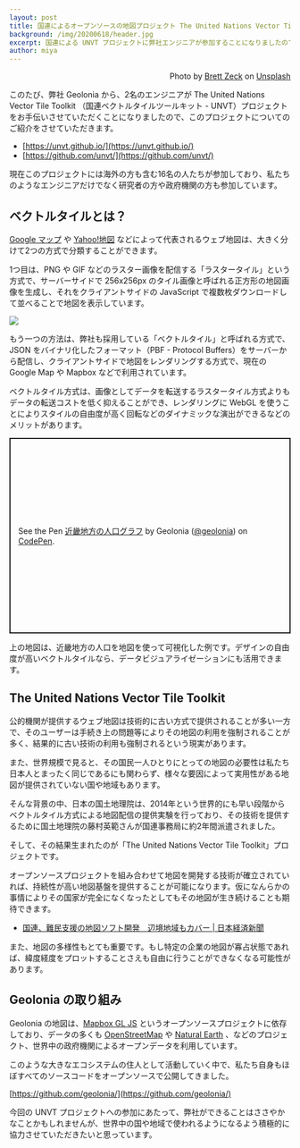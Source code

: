 ```yaml
---
layout: post
title: 国連によるオープンソースの地図プロジェクト The United Nations Vector Tile Toolkit のご紹介
background: /img/20200618/header.jpg
excerpt: 国連による UNVT プロジェクトに弊社エンジニアが参加することになりましたのでその取組のご紹介です。
author: miya
---
```


<p style="text-align: right;">Photo by <a href="https://unsplash.com/@iambrettzeck">Brett Zeck</a> on <a href="https://unsplash.com/">Unsplash</a></p>

このたび、弊社 Geolonia から、2名のエンジニアが The United Nations Vector Tile Toolkit （国連ベクトルタイルツールキット - UNVT）プロジェクトをお手伝いさせていただくことになりましたので、このプロジェクトについてのご紹介をさせていただきます。

* [https://unvt.github.io/](https://unvt.github.io/)
* [https://github.com/unvt/](https://github.com/unvt/)


現在このプロジェクトには海外の方も含む16名の人たちが参加しており、私たちのようなエンジニアだけでなく研究者の方や政府機関の方も参加しています。

## ベクトルタイルとは？

[Google マップ](https://www.google.co.jp/maps/?hl=ja) や [Yahoo!地図](https://map.yahoo.co.jp/) などによって代表されるウェブ地図は、大きく分けて2つの方式で分類することができます。

1つ目は、PNG や GIF などのラスター画像を配信する「ラスタータイル」という方式で、サーバーサイドで 256x256px のタイル画像と呼ばれる正方形の地図画像を生成し、それをクライアントサイドの JavaScript で複数枚ダウンロードして並べることで地図を表示しています。

![](https://www.evernote.com/l/ABV8ewDRW2hOXbETxm8G6UZar_dSNR4LgjIB/image.png)

もう一つの方法は、弊社も採用している「ベクトルタイル」と呼ばれる方式で、JSON をバイナリ化したフォーマット（PBF - Protocol Buffers）をサーバーから配信し、クライアントサイドで地図をレンダリングする方式で、現在の Google Map や Mapbox などで利用されています。

ベクトルタイル方式は、画像としてデータを転送するラスタータイル方式よりもデータの転送コストを低く抑えることができ、レンダリングに WebGL を使うことによりスタイルの自由度が高く回転などのダイナミックな演出ができるなどのメリットがあります。

<p class="codepen" data-height="350" data-theme-id="light" data-default-tab="result" data-user="geolonia" data-slug-hash="MWKpwWx" style="height: 350px; box-sizing: border-box; display: flex; align-items: center; justify-content: center; border: 2px solid; margin: 1em 0; padding: 1em;" data-pen-title="近畿地方の人口グラフ">
  <span>See the Pen <a href="https://codepen.io/geolonia/pen/MWKpwWx">
  近畿地方の人口グラフ</a> by Geolonia (<a href="https://codepen.io/geolonia">@geolonia</a>)
  on <a href="https://codepen.io">CodePen</a>.</span>
</p>
<script async src="https://static.codepen.io/assets/embed/ei.js"></script>

上の地図は、近畿地方の人口を地図を使って可視化した例です。デザインの自由度が高いベクトルタイルなら、データビジュアライゼーションにも活用できます。

## The United Nations Vector Tile Toolkit

公的機関が提供するウェブ地図は技術的に古い方式で提供されることが多い一方で、そのユーザーは手続き上の問題等によりその地図の利用を強制されることが多く、結果的に古い技術の利用も強制されるという現実があります。

また、世界規模で見ると、その国民一人ひとりにとっての地図の必要性は私たち日本人とまったく同じであるにも関わらず、様々な要因によって実用性がある地図が提供されていない国や地域もあります。

そんな背景の中、日本の国土地理院は、2014年という世界的にも早い段階からベクトルタイル方式による地図配信の提供実験を行っており、その技術を提供するために国土地理院の藤村英範さんが国連事務局に約2年間派遣されました。

そして、その結果生まれたのが「The United Nations Vector Tile Toolkit」プロジェクトです。

オープンソースプロジェクトを組み合わせて地図を開発する技術が確立されていれば、持続性が高い地図基盤を提供することが可能になります。仮になんらかの事情によりその国家が完全になくなったとしてもその地図が生き続けることも期待できます。

* [国連、難民支援の地図ソフト開発　辺境地域もカバー \| 日本経済新聞](https://www.nikkei.com/article/DGXMZO48701260Z10C19A8MM0000/)

また、地図の多様性もとても重要です。もし特定の企業の地図が寡占状態であれば、緯度経度をプロットすることさえも自由に行うことができなくなる可能性があります。

## Geolonia の取り組み

Geolonia の地図は、[Mapbox GL JS](https://github.com/mapbox/mapbox-gl-js) というオープンソースプロジェクトに依存しており、データの多くも [OpenStreetMap](https://www.openstreetmap.org/) や [Natural Earth](https://www.naturalearthdata.com/) 、などのプロジェクト、世界中の政府機関によるオープンデータを利用しています。

このような大きなエコシステムの住人として活動していく中で、私たち自身もほぼすべてのソースコードをオープンソースで公開してきました。

[https://github.com/geolonia/](https://github.com/geolonia/)

今回の UNVT プロジェクトへの参加にあたって、弊社ができることはささやかなことかもしれませんが、世界中の国や地域で使われるようになるよう積極的に協力させていただきたいと思っています。
